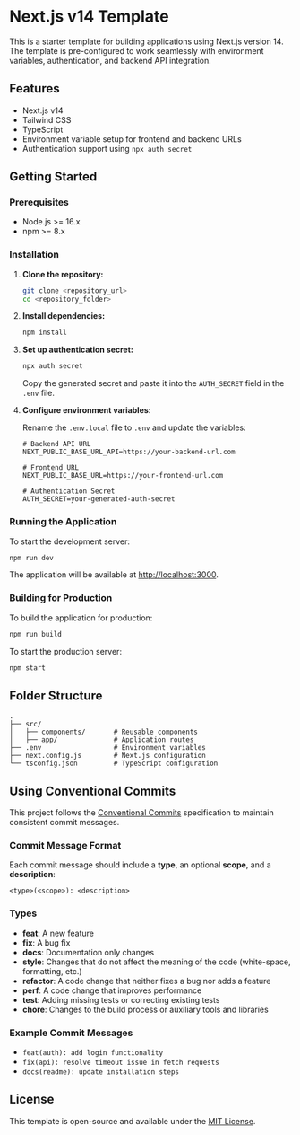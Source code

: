 # Next.js v14 Template

This is a starter template for building applications using Next.js version 14. The template is pre-configured to work seamlessly with environment variables, authentication, and backend API integration.

## Features

- Next.js v14
- Tailwind CSS
- TypeScript
- Environment variable setup for frontend and backend URLs
- Authentication support using `npx auth secret`

## Getting Started

### Prerequisites

- Node.js >= 16.x
- npm >= 8.x

### Installation

1. **Clone the repository:**

   ```bash
   git clone <repository_url>
   cd <repository_folder>
   ```

2. **Install dependencies:**

   ```bash
   npm install
   ```

3. **Set up authentication secret:**

   ```bash
   npx auth secret
   ```

   Copy the generated secret and paste it into the `AUTH_SECRET` field in the `.env` file.

4. **Configure environment variables:**

   Rename the `.env.local` file to `.env` and update the variables:

   ```env
   # Backend API URL
   NEXT_PUBLIC_BASE_URL_API=https://your-backend-url.com

   # Frontend URL
   NEXT_PUBLIC_BASE_URL=https://your-frontend-url.com

   # Authentication Secret
   AUTH_SECRET=your-generated-auth-secret
   ```

### Running the Application

To start the development server:

```bash
npm run dev
```

The application will be available at [http://localhost:3000](http://localhost:3000).

### Building for Production

To build the application for production:

```bash
npm run build
```

To start the production server:

```bash
npm start
```

## Folder Structure

```
.
├── src/
│   ├── components/       # Reusable components
│   ├── app/              # Application routes
├── .env                  # Environment variables
├── next.config.js        # Next.js configuration
└── tsconfig.json         # TypeScript configuration
```

## Using Conventional Commits

This project follows the [Conventional Commits](https://www.conventionalcommits.org/) specification to maintain consistent commit messages.

### Commit Message Format

Each commit message should include a **type**, an optional **scope**, and a **description**:

```
<type>(<scope>): <description>
```

### Types

- **feat**: A new feature
- **fix**: A bug fix
- **docs**: Documentation only changes
- **style**: Changes that do not affect the meaning of the code (white-space, formatting, etc.)
- **refactor**: A code change that neither fixes a bug nor adds a feature
- **perf**: A code change that improves performance
- **test**: Adding missing tests or correcting existing tests
- **chore**: Changes to the build process or auxiliary tools and libraries

### Example Commit Messages

- `feat(auth): add login functionality`
- `fix(api): resolve timeout issue in fetch requests`
- `docs(readme): update installation steps`

## License

This template is open-source and available under the [MIT License](LICENSE).
